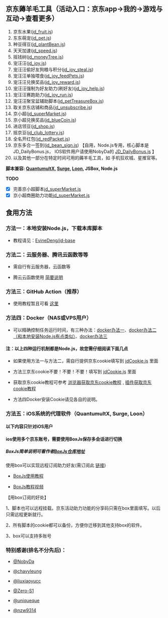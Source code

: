 

## 京东薅羊毛工具（活动入口：京东app->我的->游戏与互动->查看更多）



1.  京东水果([jd_fruit.js](https://raw.githubusercontent.com/lxk0301/scripts/master/jd_fruit.js))
2.  东东萌宠([jd_pet.js](https://raw.githubusercontent.com/lxk0301/scripts/master/jd_pet.js))
4.  种豆得豆([jd_plantBean.js](https://raw.githubusercontent.com/lxk0301/scripts/master/jd_plantBean.js))
5.  天天加速([jd_speed.js](https://raw.githubusercontent.com/lxk0301/scripts/master/jd_speed.js))
6.  摇钱树([jd_moneyTree.js](https://raw.githubusercontent.com/lxk0301/scripts/master/jd_moneyTree.js))
6.  宠汪汪([jd_joy.js](https://raw.githubusercontent.com/lxk0301/scripts/master/jd_joy.js))
7.  宠汪汪偷好友狗粮与积分([jd_joy_steal.js](https://raw.githubusercontent.com/lxk0301/scripts/master/jd_joy_steal.js))
8.  宠汪汪单独喂食([jd_joy_feedPets.js](https://raw.githubusercontent.com/lxk0301/scripts/master/jd_joy_feedPets.js))
9.  宠汪汪兑换奖品([jd_joy_reward.js](https://raw.githubusercontent.com/lxk0301/scripts/master/jd_joy_reward.js))
10.  宠汪汪强制为好友助力(刷好友)([jd_joy_help.js](https://raw.githubusercontent.com/lxk0301/scripts/master/jd_joy_help.js))
11.  宠汪汪赛跑助力([jd_joy_run.js](https://raw.githubusercontent.com/lxk0301/scripts/master/jd_joy_run.js))
12.  宠汪汪聚宝盆辅助脚本([jd_petTreasureBox.js](https://raw.githubusercontent.com/lxk0301/scripts/master/jd_petTreasureBox.js))
13.  取关京东店铺和商品([jd_unsubscribe.js](https://raw.githubusercontent.com/lxk0301/scripts/master/jd_unsubscribe.js))
14.  京小超([jd_superMarket.js](https://raw.githubusercontent.com/lxk0301/scripts/master/jd_superMarket.js))
15.  京小超兑换奖品([jd_blueCoin.js](https://raw.githubusercontent.com/lxk0301/scripts/master/jd_blueCoin.js))
16.  进店领豆([jd_shop.js](https://raw.githubusercontent.com/lxk0301/scripts/master/jd_shop.js))
17.  摇京豆([jd_club_lottery.js](https://raw.githubusercontent.com/lxk0301/scripts/master/jd_club_lottery.js))
18.  全名开红包([jd_redPacket.js](https://raw.githubusercontent.com/lxk0301/scripts/master/jd_redPacket.js))
19.  京东多合一签到([jd_bean_sign.js](https://raw.githubusercontent.com/lxk0301/scripts/master/jd_bean_sign.js)) 【自用，Node.js专用，核心脚本是JD_DailyBonus.js， IOS软件用户请使用NobyDa的 [JD_DailyBonus.js](https://raw.githubusercontent.com/NobyDa/Script/master/JD-DailyBonus/JD_DailyBonus.js) 】
20.  以及其他一部分在特定时间可用的薅羊毛工具，如 手机狂欢城、星推官等。

**脚本兼容: [QuantumultX](https://apps.apple.com/us/app/quantumult-x/id1443988620), [Surge](https://apps.apple.com/us/app/surge-4/id1442620678), [Loon](https://apps.apple.com/us/app/loon/id1373567447), JSBox, Node.js**

**TODO**

- [x] 完善京小超脚本[jd_superMarket.js](https://raw.githubusercontent.com/lxk0301/scripts/master/jd_superMarket.js)
- [x] 京小超商圈助力功能[jd_superMarket.js](https://raw.githubusercontent.com/lxk0301/scripts/master/jd_superMarket.js)

## 食用方法

### 方法一：本地安装Node.js，下载本库脚本

  - 教程请见：[EvineDeng/jd-base](https://github.com/EvineDeng/jd-base)

### 方法二：云服务器、腾讯云函数等等

  - 需自行有云服务器，云函数等

  - 腾云云函数使用 [简要说明](iCloud.md)
        
### 方法三：GitHub Action（推荐）

 - 使用教程暂且可看 [这里](githubAction.md)
 
### 方法四：Docker（NAS或VPS用户）

 - 可以精确控制任务运行时间，有三种办法：[docker办法一](https://github.com/lxk0301/scripts/tree/master/docker)、[docker办法二（和本地安装Node.js有点类似）](https://github.com/EvineDeng/jd-base)、[docker办法三](https://github.com/chinnkarahoi/jd-scripts-docker)

#### 注：以上四种运行机制都是Node.js，故您需仔细阅读下面几点


  - 如果使用方法一与方法二，需自行提供京东cookie填写到 [jdCookie.js](https://github.com/lxk0301/scripts/blob/master/jdCookie.js) 里面

  - 方法三京东cookie不要！不要！不要！填写到 [jdCookie.js](https://github.com/lxk0301/scripts/blob/master/jdCookie.js) 里面
   
  - 获取京东cookie教程可参考 [浏览器获取京东cookie教程](https://github.com/lxk0301/scripts/blob/master/backUp/GetJdCookie.md) , [插件获取京东cookie教程](https://github.com/lxk0301/scripts/blob/master/backUp/GetJdCookie2.md)

  - 方法四Docker安装Cookie请见各自的说明。

### 方法五：iOS系统的代理软件（QuantumultX, Surge, Loon）

#### 以下内容只针对iOS用户

#### ios使用多个京东账号，需要使用BoxJs保存多会话进行切换 

##### BoxJs简单说明可看作者[BoxJs仓库地址](https://github.com/chavyleung/scripts/)

使用box可以实现远程订阅助力好友(需订阅此 [链接](https://raw.githubusercontent.com/lxk0301/scripts/master/lxk0301.boxjs.json))

- [BoxJs使用教程](https://chavyleung.gitbook.io/boxjs/)

- [BoxJs教程视频](https://youtu.be/eIpBrRxiy0w)


【用box订阅的好处】

 1、脚本也可以远程挂载。京东活动助力功能的分享码只需在box里面填写。以后只需远程更新就行。

 2、所有脚本的cookie都可以备份，方便你迁移到其他支持box的软件。

 3、box可以支持多账号


### 特别感谢(排名不分先后)：
* [@NobyDa](https://github.com/NobyDa)

* [@chavyleung](https://github.com/chavyleung)

* [@liuxiaoyucc](https://github.com/liuxiaoyucc)

* [@Zero-S1](https://github.com/Zero-S1)

* [@uniqueque](https://github.com/uniqueque)


* [@nzw9314](https://github.com/nzw9314)
